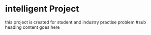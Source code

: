 # intelligent Project
this project is created for student and industry
practise problem
#sub heading
content goes here
